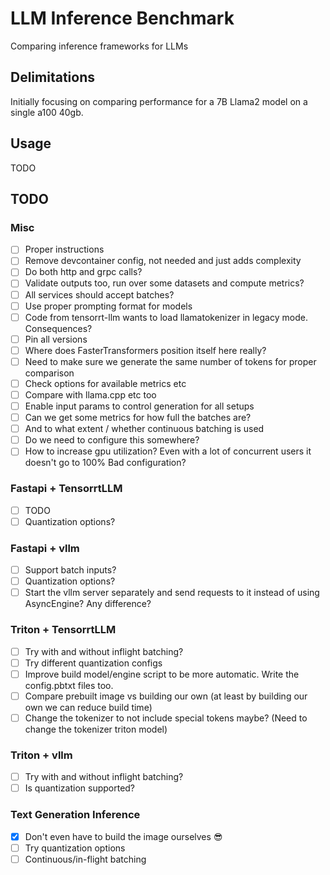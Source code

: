 # LLM Inference Benchmark
Comparing inference frameworks for LLMs

## Delimitations
Initially focusing on comparing performance for a 7B Llama2 model on a single a100 40gb.

## Usage
TODO

## TODO

### Misc
- [ ] Proper instructions
- [ ] Remove devcontainer config, not needed and just adds complexity
- [ ] Do both http and grpc calls?
- [ ] Validate outputs too, run over some datasets and compute metrics?
- [ ] All services should accept batches?
- [ ] Use proper prompting format for models
- [ ] Code from tensorrt-llm wants to load llamatokenizer in legacy mode. Consequences?
- [ ] Pin all versions
- [ ] Where does FasterTransformers position itself here really?
- [ ] Need to make sure we generate the same number of tokens for proper comparison
- [ ] Check options for available metrics etc
- [ ] Compare with llama.cpp etc too
- [ ] Enable input params to control generation for all setups
- [ ] Can we get some metrics for how full the batches are?
- [ ] And to what extent / whether continuous batching is used
- [ ] Do we need to configure this somewhere?
- [ ] How to increase gpu utilization? Even with a lot of concurrent users it doesn't go to 100%
      Bad configuration?

### Fastapi + TensorrtLLM
- [ ] TODO
- [ ] Quantization options?

### Fastapi + vllm
- [ ] Support batch inputs?
- [ ] Quantization options?
- [ ] Start the vllm server separately and send requests to it instead of using AsyncEngine? Any difference?

### Triton + TensorrtLLM
- [ ] Try with and without inflight batching?
- [ ] Try different quantization configs
- [ ] Improve build model/engine script to be more automatic. Write the config.pbtxt files too.
- [ ] Compare prebuilt image vs building our own (at least by building our own we can reduce build time)
- [ ] Change the tokenizer to not include special tokens maybe? (Need to change the tokenizer triton model)

### Triton + vllm
- [ ] Try with and without inflight batching?
- [ ] Is quantization supported?

### Text Generation Inference
- [x] Don't even have to build the image ourselves :sunglasses:
- [ ] Try quantization options
- [ ] Continuous/in-flight batching
